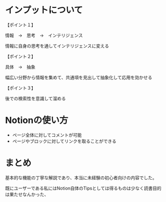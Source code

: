 # インプットについて

【ポイント１】

情報　→　思考　→　インテリジェンス

情報に自身の思考を通してインテリジェンスに変える

【ポイント２】

具体　→　抽象

幅広い分野から情報を集めて、共通項を見出して抽象化して応用を効かせる

【ポイント３】

後での検索性を意識して溜める

# Notionの使い方

- ページ全体に対してコメントが可能
- ページやブロックに対してリンクを取ることができる

# まとめ

基本的な機能の丁寧な解説であり、本当に未経験の初心者向けの内容でした。

既にユーザーである私にはNotion自体のTipsとしては得るものは少なく読書目的は果たせなんかった、